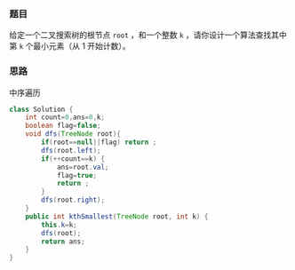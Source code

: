 ### 题目

给定一个二叉搜索树的根节点 `root` ，和一个整数 `k` ，请你设计一个算法查找其中第 `k` 个最小元素（从 1 开始计数）。

###  思路

中序遍历

```java
class Solution {
    int count=0,ans=0,k;
    boolean flag=false;
    void dfs(TreeNode root){
        if(root==null||flag) return ;
        dfs(root.left);
        if(++count==k) {
            ans=root.val;
            flag=true;
            return ;
        }
        dfs(root.right);
    }
    public int kthSmallest(TreeNode root, int k) {
        this.k=k;
        dfs(root);
        return ans;
    }
}
```

